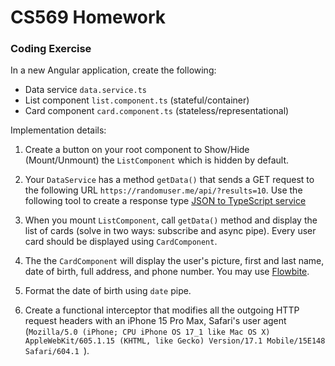 # CS569 Homework 
### Coding Exercise
In a new Angular application, create the following:  
  
  * Data service `data.service.ts`
  * List component `list.component.ts` (stateful/container)
  * Card component `card.component.ts` (stateless/representational)
  
Implementation details:  
1. Create a button on your root component to Show/Hide (Mount/Unmount) the `ListComponent` which is hidden by default. 
2. Your `DataService` has a method `getData()` that sends a GET request to the following URL `https://randomuser.me/api/?results=10`. Use the following tool to create a response type [JSON to TypeScript service](https://transform.tools/json-to-typescript)
  
3. When you mount `ListComponent`, call `getData()` method and display the list of cards (solve in two ways: subscribe and async pipe). Every user card should be displayed using `CardComponent`. 
4. The the `CardComponent` will display the user's picture, first and last name, date of birth, full address, and phone number. You may use [Flowbite](https://flowbite.com/docs/components/card/).

5. Format the date of birth using `date` pipe.
6. Create a functional interceptor that modifies all the outgoing HTTP request headers with an iPhone 15 Pro Max, Safari's user agent (`Mozilla/5.0 (iPhone; CPU iPhone OS 17_1 like Mac OS X) AppleWebKit/605.1.15 (KHTML, like Gecko) Version/17.1 Mobile/15E148 Safari/604.1
`).

